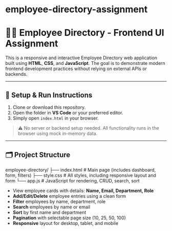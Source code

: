 # employee-directory-assignment

# 🧑‍💼 Employee Directory - Frontend UI Assignment

This is a responsive and interactive Employee Directory web application built using **HTML**, **CSS**, and **JavaScript**. The goal is to demonstrate modern frontend development practices without relying on external APIs or backends.

---

## 🚀 Setup & Run Instructions

1. Clone or download this repository.
2. Open the folder in **VS Code** or your preferred editor.
3. Simply open `index.html` in your browser.

> ⚠️ No server or backend setup needed. All functionality runs in the browser using mock in-memory data.

---

## 🗂️ Project Structure

employee-directory/
├── index.html # Main page (includes dashboard, form, filters)
├── style.css # All styles, including responsive layout and form
└── app.js # JavaScript for rendering, CRUD, search, sort

- View employee cards with details: **Name, Email, Department, Role**
- **Add/Edit/Delete** employee entries using a clean form
- **Filter** employees by name, department, role
- **Search** employees by name or email
- **Sort** by first name and department
- **Pagination** with selectable page size (10, 25, 50, 100)
- **Responsive** layout for desktop, tablet, and mobile



